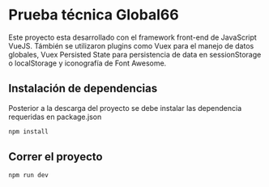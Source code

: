 # Prueba técnica Global66

Este proyecto esta desarrollado con el framework front-end de JavaScript VueJS. Támbién se utilizaron plugins como Vuex para el manejo de datos globales, Vuex Persisted State para persistencia de data en sessionStorage o localStorage y iconografía de Font Awesome.

## Instalación de dependencias

Posterior a la descarga del proyecto se debe instalar las dependencia requeridas en package.json
```bash
npm install
```

## Correr el proyecto

```python
npm run dev
```
